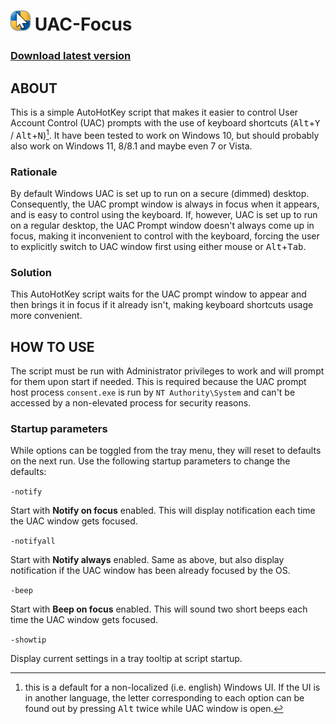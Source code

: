 # ![icon](assets/icon.png?raw=true) UAC-Focus

### [Download latest version](https://github.com/lightproof/UAC-Focus/releases/latest/download/UAC-Focus.exe)

## ABOUT

This is a simple AutoHotKey script that makes it easier to control User Account Control (UAC) prompts with the use of keyboard shortcuts (<kbd>Alt</kbd>+<kbd>Y</kbd> / <kbd>Alt</kbd>+<kbd>N</kbd>)[^1]. It have been tested to work on Windows 10, but should probably also work on Windows 11, 8/8.1 and maybe even 7 or Vista.

### Rationale

By default Windows UAC is set up to run on a secure (dimmed) desktop. Consequently, the UAC prompt window is always in focus when it appears, and is easy to control using the keyboard. If, however, UAC is set up to run on a regular desktop, the UAC Prompt window doesn't always come up in focus, making it inconvenient to control with the keyboard, forcing the user to explicitly switch to UAC window first using either mouse or <kbd>Alt</kbd>+<kbd>Tab</kbd>.

### Solution

This AutoHotKey script waits for the UAC prompt window to appear and then brings it in focus if it already isn't, making keyboard shortcuts usage more convenient.

## HOW TO USE

The script must be run with Administrator privileges to work and will prompt for them upon start if needed. This is required because the UAC prompt host process `consent.exe` is run by `NT Authority\System` and can't be accessed by a non-elevated process for security reasons.

### Startup parameters

While options can be toggled from the tray menu, they will reset to defaults on the next run. Use the following startup parameters to change the defaults:

`-notify`

Start with **Notify on focus** enabled. This will display notification each time the UAC window gets focused.

`-notifyall`

Start with **Notify always** enabled. Same as above, but also display notification if the UAC window has been already focused by the OS.

`-beep`

Start with **Beep on focus** enabled. This will sound two short beeps each time the UAC window gets focused.

`-showtip`

Display current settings in a tray tooltip at script startup.

[^1]: this is a default for a non-localized (i.e. english) Windows UI. If the UI is in another language, the letter corresponding to each option can be found out by pressing <kbd>Alt</kbd> twice while UAC window is open.